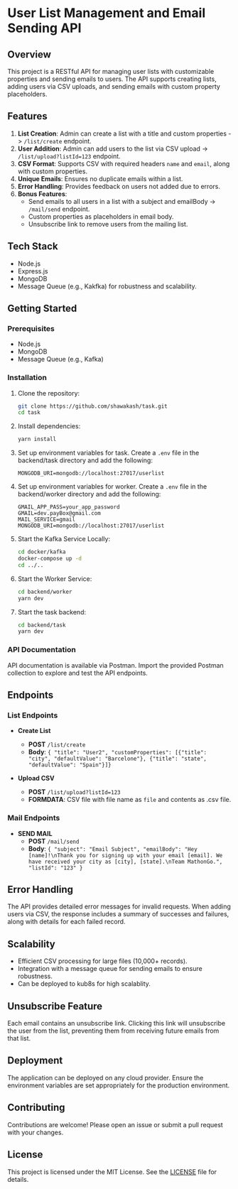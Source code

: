 # User List Management and Email Sending API

## Overview

This project is a RESTful API for managing user lists with customizable properties and sending emails to users. The API supports creating lists, adding users via CSV uploads, and sending emails with custom property placeholders.

## Features

1. **List Creation**: Admin can create a list with a title and custom properties -> `/list/create` endpoint.
2. **User Addition**: Admin can add users to the list via CSV upload -> `/list/upload?listId=123` endpoint.
3. **CSV Format**: Supports CSV with required headers `name` and `email`, along with custom properties.
4. **Unique Emails**: Ensures no duplicate emails within a list.
5. **Error Handling**: Provides feedback on users not added due to errors.
6. **Bonus Features**:
   - Send emails to all users in a list with a subject and emailBody -> `/mail/send` endpoint.
   - Custom properties as placeholders in email body.
   - Unsubscribe link to remove users from the mailing list.

## Tech Stack

- Node.js
- Express.js
- MongoDB
- Message Queue (e.g., Kakfka) for robustness and scalability.

## Getting Started

### Prerequisites

- Node.js
- MongoDB
- Message Queue (e.g., Kafka)

### Installation

1. Clone the repository:

   ```bash
   git clone https://github.com/shawakash/task.git
   cd task
   ```

2. Install dependencies:

   ```bash
   yarn install
   ```

3. Set up environment variables for task. Create a `.env` file in the backend/task directory and add the following:

   ```env
   MONGODB_URI=mongodb://localhost:27017/userlist
   ```

4. Set up environment variables for worker. Create a `.env` file in the backend/worker directory and add the following:

   ```env
   GMAIL_APP_PASS=your_app_password
   GMAIL=dev.payBox@gmail.com
   MAIL_SERVICE=gmail
   MONGODB_URI=mongodb://localhost:27017/userlist
   ```

5. Start the Kafka Service Locally:

   ```bash
   cd docker/kafka
   docker-compose up -d
   cd ../..
   ```

6. Start the Worker Service:

   ```bash
   cd backend/worker
   yarn dev
   ```

7. Start the task backend:
   ```bash
   cd backend/task
   yarn dev
   ```

### API Documentation

API documentation is available via Postman. Import the provided Postman collection to explore and test the API endpoints.

## Endpoints

### List Endpoints

- **Create List**

  - **POST** `/list/create`
  - **Body**: `{ "title": "User2", "customProperties": [{"title": "city", "defaultValue": "Barcelone"}, {"title": "state", "defaultValue": "Spain"}]}`

- **Upload CSV**

  - **POST** `/list/upload?listId=123`
  - **FORMDATA**: CSV file with file name as `file` and contents as .csv file.

### Mail Endpoints

- **SEND MAIL**
  - **POST** `/mail/send`
  - **Body**: `{ "subject": "Email Subject", "emailBody": "Hey [name]!\nThank you for signing up with your email [email]. We have received your city as [city], [state].\nTeam MathonGo.", "listId": "123" }`

## Error Handling

The API provides detailed error messages for invalid requests. When adding users via CSV, the response includes a summary of successes and failures, along with details for each failed record.

## Scalability

- Efficient CSV processing for large files (10,000+ records).
- Integration with a message queue for sending emails to ensure robustness.
- Can be deployed to kub8s for high scalablity.

## Unsubscribe Feature

Each email contains an unsubscribe link. Clicking this link will unsubscribe the user from the list, preventing them from receiving future emails from that list.

## Deployment

The application can be deployed on any cloud provider. Ensure the environment variables are set appropriately for the production environment.

## Contributing

Contributions are welcome! Please open an issue or submit a pull request with your changes.

## License

This project is licensed under the MIT License. See the [LICENSE](LICENSE) file for details.

